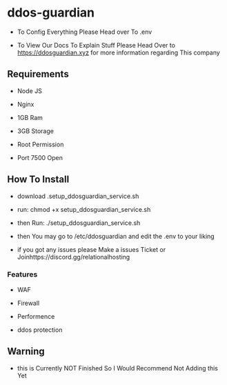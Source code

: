 # ddos-guardian
- To Config Everything Please Head over To .env 


- To View Our Docs To Explain Stuff Please Head Over to https://ddosguardian.xyz for more information regarding This company

## Requirements
* Node JS

* Nginx

* 1GB Ram

* 3GB Storage

* Root Permission

* Port 7500 Open

## How To Install
* download .setup_ddosguardian_service.sh

* run: chmod +x setup_ddosguardian_service.sh

* then Run: ./setup_ddosguardian_service.sh

* then You may go to /etc/ddosguardian and edit the .env to your liking

* if you got any issues please Make a issues Ticket or Joinhttps://discord.gg/relationalhosting

### Features
- WAF

- Firewall

- Performence

- ddos protection

## Warning
* this is Currently NOT Finished So I Would Recommend Not Adding this Yet
